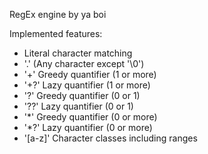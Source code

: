 RegEx engine by ya boi


Implemented features:
 - Literal character matching
 - '.'  (Any character except '\0')
 - '+'  Greedy quantifier (1 or more)
 - '+?' Lazy quantifier (1 or more)
 - '?'  Greedy quantifier (0 or 1)
 - '??' Lazy quantifier (0 or 1)
 - '\*' Greedy quantifier (0 or more)
 - '\*?' Lazy quantifier (0 or more)
 - '[a-z]' Character classes including ranges
